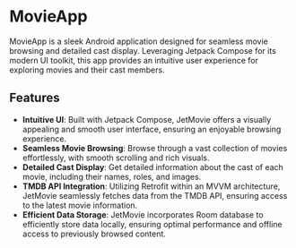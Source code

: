 # MovieApp

MovieApp is a sleek Android application designed for seamless movie browsing and detailed cast display. Leveraging Jetpack Compose for its modern UI toolkit, this app provides an intuitive user experience for exploring movies and their cast members.

## Features

- **Intuitive UI**: Built with Jetpack Compose, JetMovie offers a visually appealing and smooth user interface, ensuring an enjoyable browsing experience.
- **Seamless Movie Browsing**: Browse through a vast collection of movies effortlessly, with smooth scrolling and rich visuals.
- **Detailed Cast Display**: Get detailed information about the cast of each movie, including their names, roles, and images.
- **TMDB API Integration**: Utilizing Retrofit within an MVVM architecture, JetMovie seamlessly fetches data from the TMDB API, ensuring access to the latest movie information.
- **Efficient Data Storage**: JetMovie incorporates Room database to efficiently store data locally, ensuring optimal performance and offline access to previously browsed content.
